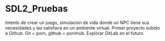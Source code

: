 # SDL2_Pruebas
Intento de crear un juego, simulación de vida donde un NPC tiene sus necesidades y las satisface en un ambiente virtual.
Primer proyecto subido a Github. Git = porn, github = pornhub.
Explorar GitLab en el futuro.
